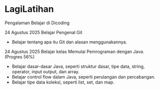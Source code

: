 # LagiLatihan

Pengalaman Belajar di Dicoding

24 Agustus 2025
Belajar Pengenal Git 
* Belajar tentang apa itu Git dan alasan menggunakannya.

24 Agustus 2025
Belajar kelas Memulai Pemrograman dengan Java. (Progres 56%)
* Belajar dasar-dasar Java, seperti struktur dasar, tipe data, string, operator, input output, dan array.
* Belajar control flow dalam Java, seperti perulangan dan percabangan.
* Belajar tipe data koleksi, seperti list, set, dan map.

